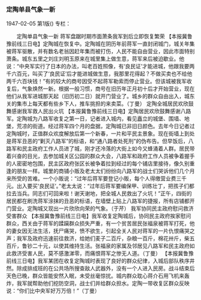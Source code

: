### 定陶单县气象一新

1947-02-05
第1版()
专栏：

　　定陶单县气象一新
    蒋军盘踞时期市面萧条我军到后立即恢复繁荣
    【本报冀鲁豫前线三日电】定陶城在恢复中。定陶城在阴历年前蒋军一直封闭城门，城关年集被蒋军驱散，并有数名老翁因赶年集而被打伤，人民不能自由营业，因此市面特别萧条。城东五里之刘庄刘明玉原来在城里集上做生意，蒋军来后被迫歇业。他说：“中央军实行了日本的办法，叫老百姓照像，有‘良民证’才能进城，他跟我要两千六百元，叫买了‘良民证’后才能进城做生意，我那里花得起？不做买卖也不给他两千六百块钱！”有的较大的商号因受不起蒋军勒索而停止营业。但该城被我军收复后，气象焕然一新。根据一般习惯，商号在旧历年正月初十后才开始营业，现在他们从我军进城那天起（旧历初二日）就开门营业了。城乡的群众自由出入，城东关的集市上每天都有些乡下人，推车挑担的来卖菜。（丁曼）
    定陶全城居民欢欣鼓舞感谢我军救人民出火坑
    【本报冀鲁豫前线三日电】定陶居民欢欣鼓舞感谢八路军。定陶城为八路军收复之第一日，记者进入城内，看见矗立的城堡、围墙、地堡，荒凉的街道。经过蒋军四个月的盘据，定陶城已非旧日颜色。去年今日记者过定陶城时，正值群众欢度解放后第一个新春，一片和平民主景象。现在街墙上到处是蒋军丑恶的“剿灭八路军”的标语，和“通八路者处死刑”的伪布告。但早饭后，八路军和民主政府工作人员进了城，刚才还冷落的大街上如今又蜂涌着人群。居民带着兴奋的目光，去参加城关区公园的群众大会，八路军和政府工作人员被争着握手的人密密地包围，民主区政府张区长被争着拉到经过的每个铺店里接待，像久别重逢的朋友一样。城里的商铺小贩及老太太们纷纷向八路军的战士们哭诉他们几个月来所受的苦难。一个小贩说：“过年后蒋军要登记小贩，每个人得缴营业费三千元。出入要买‘良民证’。”老太太说：“过年后蒋军要编保甲、训练壮丁，把孩子们都拉去当兵。同志们可回来啦！谢天谢地，把全城人民救出了火坑！”正午，四街的居民都在刷洗蒋军涂抹的丑恶的标语，在墙壁上贴上八路军的捷报，所有店铺都开门营业。定陶城又现出一片欣欣向荣的气象。（于芹）
    我军协同民主政府慰问救济受害群众
    【本报冀鲁豫前线三日电】我军收复定陶城后，协同民主政府挨家慰问群众，西关由于蒋军的蹂躏群众损失严重，有一个贫苦居民张福泉被蒋军打死，他的妻女因无法生活，抚尸痛哭，愤不欲生，引起全关人民对蒋军的一片仇恨痛哭之声；我军及政府迅速前往救济，给她们麦子二百斤，杂粮一百斤，棉花卅斤，柴五百斤，鲁钞二十元，以使其维持生活。张福泉的家属及邻居见八路军和民主政府如此救济受害人民，莫不感激涕零，而痛恨蒋军之惨无人道。（丁曼）
    【本报冀鲁豫前线三日电】我军某团在收复定陶城时表现了良好的群众纪律，入城后部队秩序井然。除成排成班的在公共场所搜查敌人武器外，没有一个人进入民房。战斗结束后天色已晚，群众皆能安然入眠，未受丝毫惊扰。城内群众耽心蒋介石用飞机来轰炸，我军就帮助他们挖防空洞，战士们并给群众担水。定陶一带收复区群众反映说：“你们比中央军好万万倍！”（丁曼）
